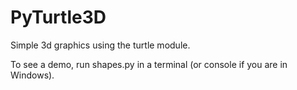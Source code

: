 PyTurtle3D
==========

Simple 3d graphics using the turtle module.

To see a demo, run shapes.py in a terminal (or console if you are in Windows). 
